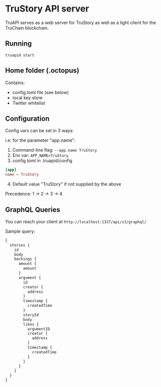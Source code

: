 # TruStory API server

TruAPI serves as a web server for TruStory as well as a light client for the TruChain blockchain.

## Running

```
truapid start
```

## Home folder (.octopus)

Contains:
* config.toml file (see below)
* local key store
* Twitter whitelist

## Configuration

Config vars can be set in 3 ways:

i.e: for the parameter "app.name":
1. Command-line flag: `--app.name TruStory`
2. Env var: `APP_NAME=TruStory`
3. config.toml in .truapid/config
```toml
[app] 
name = TruStory
```
4. Default value "TruStory" if not supplied by the above

Precedence: 1 -> 2 -> 3 -> 4

## GraphQL Queries
You can reach your client at `http://localhost:1337/api/v1/graphql/`

Sample query:
```graphql
{
  stories {
    id
    body
    backings {
      amount {
        amount
      }
      argument {
        id
        creator {
          address
        }
        timestamp {
          createdTime
        }
        storyId
        body
        likes {
          argumentID
          creator {
            address
          }
          timestamp {
            createdTime
          }
        }
      }
    }
  }
}
```

